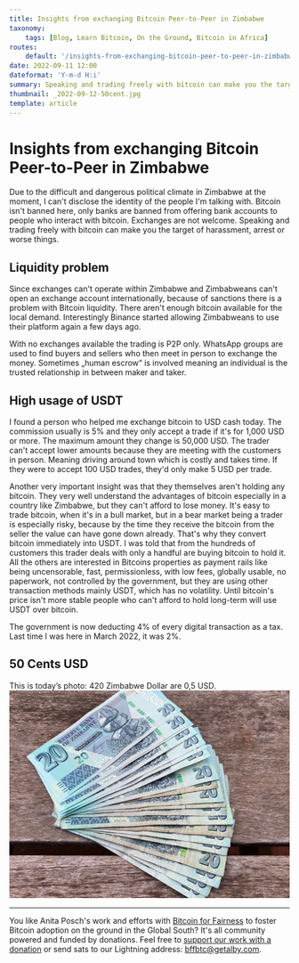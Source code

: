 ```yaml
---
title: Insights from exchanging Bitcoin Peer-to-Peer in Zimbabwe
taxonomy:
    tags: [Blog, Learn Bitcoin, On the Ground, Bitcoin in Africa]
routes:
    default: '/insights-from-exchanging-bitcoin-peer-to-peer-in-zimbabwe'
date: 2022-09-11 12:00
dateformat: 'Y-m-d H:i'
summary: Speaking and trading freely with bitcoin can make you the target of harassment, arrest or worse things.
thumbnail: _2022-09-12-50cent.jpg
template: article
---
```



# Insights from exchanging Bitcoin Peer-to-Peer in Zimbabwe 

Due to the difficult and dangerous political climate in Zimbabwe at the moment, I can't disclose the identity of the people I'm talking with. Bitcoin isn't banned here, only banks are banned from offering bank accounts to people who interact with bitcoin. Exchanges are not welcome. Speaking and trading freely with bitcoin can make you the target of harassment, arrest or worse things.


## Liquidity problem

Since exchanges can't operate within Zimbabwe and Zimbabweans can't open an exchange account internationally, because of sanctions there is a problem with Bitcoin liquidity. There aren't enough bitcoin available for the local demand. Interestingly Binance started allowing Zimbabweans to use their platform again a few days ago.

With no exchanges available the trading is P2P only. WhatsApp groups are used to find buyers and sellers who then meet in person to exchange the money. Sometimes „human escrow“ is involved meaning an individual is the trusted relationship in between maker and taker. 

## High usage of USDT

I found a person who helped me exchange bitcoin to USD cash today. The commission usually is 5% and they only accept a trade if it's for 1,000 USD or more. The maximum amount they change is 50,000 USD. The trader can't accept lower amounts because they are meeting with the customers in person. Meaning driving around town which is costly and takes time. If they were to accept 100 USD trades, they'd only make 5 USD per trade. 

Another very important insight was that they themselves aren't holding any bitcoin. They very well understand the advantages of bitcoin especially in a country like Zimbabwe, but they can't afford to lose money. It's easy to trade bitcoin, when it's in a bull market, but in a bear market being a trader is especially risky, because by the time they receive the bitcoin from the seller the value can have gone down already. That's why they convert bitcoin immediately into USDT. I was told that from the hundreds of customers this trader deals with only a handful are buying bitcoin to hold it. All the others are interested in Bitcoins properties as payment rails like being uncensorable, fast, permissionless, with low fees, globally usable, no paperwork, not controlled by the government, but they are using other transaction methods mainly USDT, which has no volatility. Until bitcoin's price isn't more stable people who can't afford to hold long-term will use USDT over bitcoin.

The government is now deducting 4% of every digital transaction as a tax. Last time I was here in March 2022, it was 2%.

## 50 Cents USD
This is today’s photo: 420 Zimbabwe Dollar are 0,5 USD.
![](_2022-09-12-50cent.jpg)

---

You like Anita Posch's work and efforts with [Bitcoin for Fairness](https://bffbtc.org) to foster Bitcoin adoption on the ground in the Global South? It's all community powered and funded by donations. Feel free to [support our work with a donation](https://anita.link/donate) or send sats to our Lightning address: bffbtc@getalby.com.